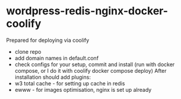 # wordpress-redis-nginx-docker-coolify
Prepared for deploying via coolify
- clone repo
- add domain names in default.conf
- check configs for your setup, commit and install (run with docker compose, or I do it with coolify docker compose deploy)
After installation should add plugins:
- w3 total cache - for setting up cache in redis
- ewww - for images optimisation, nginx is set up already